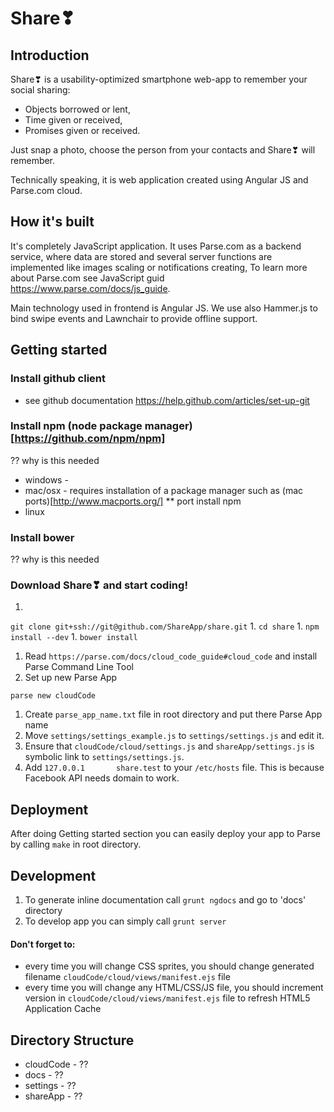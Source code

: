 # Share❣ 

## Introduction

Share❣ is a usability-optimized smartphone web-app to remember your social sharing:
* Objects borrowed or lent,
* Time given or received,
* Promises given or received.

Just snap a photo, choose the person from your contacts and Share❣ will remember.

Technically speaking, it is web application created using Angular JS and Parse.com cloud.


## How it's built

It's completely JavaScript application. 
It uses Parse.com as a backend service, where data are stored and several server functions are implemented like images scaling or notifications creating,
To learn more about Parse.com see JavaScript guid https://www.parse.com/docs/js_guide.

Main technology used in frontend is Angular JS. We use also Hammer.js to bind swipe events and Lawnchair to provide offline support.

## Getting started

### Install github client
 * see github documentation https://help.github.com/articles/set-up-git
 
### Install npm (node package manager)[https://github.com/npm/npm]
 ?? why is this needed
 * windows - 
 * mac/osx - requires installation of a package manager such as (mac ports)[http://www.macports.org/]
 ** port install npm
 * linux

### Install bower
 ?? why is this needed


### Download Share❣ and start coding! 

1. 
```git clone git+ssh://git@github.com/ShareApp/share.git```
1. 
```cd share```
1. 
```npm install --dev```
1. 
```bower install```
1. Read ```https://parse.com/docs/cloud_code_guide#cloud_code``` and install Parse Command Line Tool
1. Set up new Parse App
```
parse new cloudCode
```
1. Create ```parse_app_name.txt``` file in root directory and put there Parse App name
1. Move ```settings/settings_example.js``` to ```settings/settings.js``` and edit it.
1. Ensure that ```cloudCode/cloud/settings.js``` and ```shareApp/settings.js``` is symbolic link to ```settings/settings.js```.
1. Add ```127.0.0.1       share.test``` to your ```/etc/hosts``` file. This is because Facebook API needs domain to work.


## Deployment

After doing Getting started section you can easily deploy your app to Parse by calling ```make``` in root directory.



## Development

1. To generate inline documentation call ```grunt ngdocs``` and go to 'docs' directory
1. To develop app you can simply call ```grunt server```

#### Don't forget to:
- every time you will change CSS sprites, you should change generated filename ```cloudCode/cloud/views/manifest.ejs``` file
- every time you will change any HTML/CSS/JS file, you should increment version in ```cloudCode/cloud/views/manifest.ejs``` file to refresh HTML5 Application Cache



## Directory Structure

 * cloudCode - ??
 * docs - ??
 * settings - ??
 * shareApp - ??
